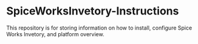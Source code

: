 # SpiceWorksInvetory-Instructions
 This repository is for storing information on how to install, configure Spice Works Invetory, and platform overview.
